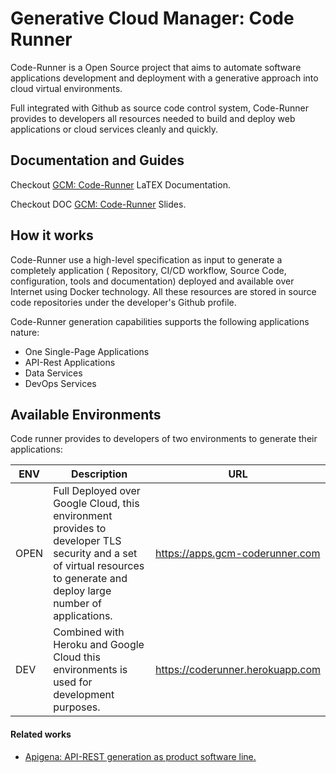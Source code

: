 # Generative Cloud Manager: Code Runner

Code-Runner is a Open Source project that aims to automate software
applications development and deployment with a generative approach
into cloud virtual environments.

Full integrated with Github as source code control system, Code-Runner
provides to developers all resources needed to build and deploy web
applications or cloud services cleanly and quickly.

## Documentation and Guides

Checkout [GCM: Code-Runner](https://github.com/hugobarzano/GCM/blob/master/doc/GCM-CodeRunner-CesarHugoB%C3%A1rzanoCruz-77138361h.pdf) LaTEX Documentation.

Checkout DOC [GCM: Code-Runner](https://github.com/hugobarzano/GCM/blob/master/doc/presentacion/GCM_Code-Runner.pdf) Slides.

## How it works

Code-Runner use a high-level specification as input to generate a
completely application ( Repository, CI/CD workflow, Source Code,
configuration, tools and documentation) deployed and available over
Internet using Docker technology. All these resources are stored in
source code repositories under the developer's Github profile.

Code-Runner generation capabilities supports the following applications nature:

 - One Single-Page Applications
 - API-Rest Applications
 - Data Services
 - DevOps Services

 ## Available Environments

Code runner provides to developers of two environments to generate their applications:

| ENV | Description                                                                                                                                                               | URL                              |
|-----|---------------------------------------------------------------------------------------------------------------------------------------------------------------------------|----------------------------------|
| OPEN | Full Deployed over Google Cloud, this environment provides to developer TLS security and a set of virtual resources to generate and deploy large  number of applications. | https://apps.gcm-coderunner.com  |
| DEV | Combined with Heroku and Google Cloud this environments is used for development purposes.                                                                                 | https://coderunner.herokuapp.com |


#### Related works

- [Apigena: API-REST generation as product software line.](https://github.com/hugobarzano/apigena)
